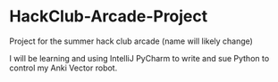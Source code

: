 # HackClub-Arcade-Project

Project for the summer hack club arcade (name will likely change)

I will be learning and using IntelliJ PyCharm to write and sue Python to control my Anki Vector robot.
